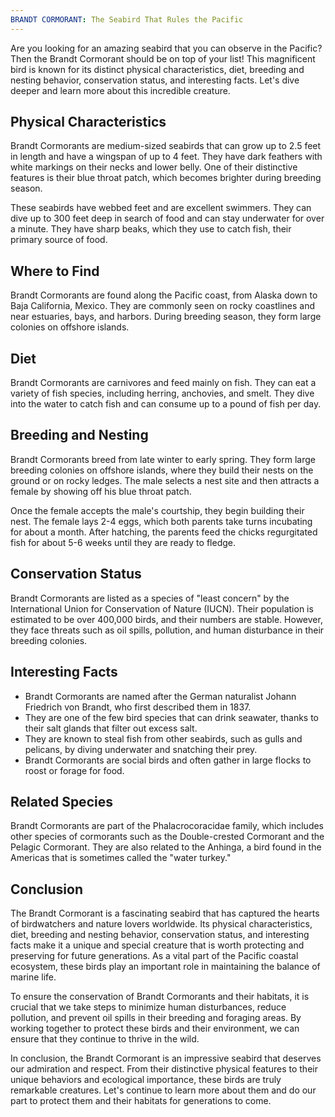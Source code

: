 ```yaml
---
BRANDT CORMORANT: The Seabird That Rules the Pacific
---
```


Are you looking for an amazing seabird that you can observe in the Pacific? Then the Brandt Cormorant should be on top of your list! This magnificent bird is known for its distinct physical characteristics, diet, breeding and nesting behavior, conservation status, and interesting facts. Let's dive deeper and learn more about this incredible creature.

## Physical Characteristics

Brandt Cormorants are medium-sized seabirds that can grow up to 2.5 feet in length and have a wingspan of up to 4 feet. They have dark feathers with white markings on their necks and lower belly. One of their distinctive features is their blue throat patch, which becomes brighter during breeding season.

These seabirds have webbed feet and are excellent swimmers. They can dive up to 300 feet deep in search of food and can stay underwater for over a minute. They have sharp beaks, which they use to catch fish, their primary source of food.

## Where to Find

Brandt Cormorants are found along the Pacific coast, from Alaska down to Baja California, Mexico. They are commonly seen on rocky coastlines and near estuaries, bays, and harbors. During breeding season, they form large colonies on offshore islands.

## Diet

Brandt Cormorants are carnivores and feed mainly on fish. They can eat a variety of fish species, including herring, anchovies, and smelt. They dive into the water to catch fish and can consume up to a pound of fish per day.

## Breeding and Nesting

Brandt Cormorants breed from late winter to early spring. They form large breeding colonies on offshore islands, where they build their nests on the ground or on rocky ledges. The male selects a nest site and then attracts a female by showing off his blue throat patch.

Once the female accepts the male's courtship, they begin building their nest. The female lays 2-4 eggs, which both parents take turns incubating for about a month. After hatching, the parents feed the chicks regurgitated fish for about 5-6 weeks until they are ready to fledge.

## Conservation Status

Brandt Cormorants are listed as a species of "least concern" by the International Union for Conservation of Nature (IUCN). Their population is estimated to be over 400,000 birds, and their numbers are stable. However, they face threats such as oil spills, pollution, and human disturbance in their breeding colonies.

## Interesting Facts

-   Brandt Cormorants are named after the German naturalist Johann Friedrich von Brandt, who first described them in 1837.
-   They are one of the few bird species that can drink seawater, thanks to their salt glands that filter out excess salt.
-   They are known to steal fish from other seabirds, such as gulls and pelicans, by diving underwater and snatching their prey.
-   Brandt Cormorants are social birds and often gather in large flocks to roost or forage for food.

## Related Species

Brandt Cormorants are part of the Phalacrocoracidae family, which includes other species of cormorants such as the Double-crested Cormorant and the Pelagic Cormorant. They are also related to the Anhinga, a bird found in the Americas that is sometimes called the "water turkey."

## Conclusion

The Brandt Cormorant is a fascinating seabird that has captured the hearts of birdwatchers and nature lovers worldwide. Its physical characteristics, diet, breeding and nesting behavior, conservation status, and interesting facts make it a unique and special creature that is worth protecting and preserving for future generations. As a vital part of the Pacific coastal ecosystem, these birds play an important role in maintaining the balance of marine life.

To ensure the conservation of Brandt Cormorants and their habitats, it is crucial that we take steps to minimize human disturbances, reduce pollution, and prevent oil spills in their breeding and foraging areas. By working together to protect these birds and their environment, we can ensure that they continue to thrive in the wild.

In conclusion, the Brandt Cormorant is an impressive seabird that deserves our admiration and respect. From their distinctive physical features to their unique behaviors and ecological importance, these birds are truly remarkable creatures. Let's continue to learn more about them and do our part to protect them and their habitats for generations to come.
